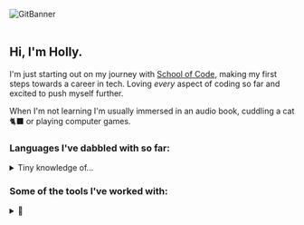 
![GitBanner](https://github.com/user-attachments/assets/3d245603-84ea-4061-8f8f-d906b7fc0b5e)
<br>
<br>
## Hi, I'm Holly.<br>
I'm just starting out on my journey with [School of Code](https://schoolofcode.co.uk/), making my first steps towards a career in tech.
Loving *every* aspect of coding so far and excited to push myself further.

When I'm not learning I'm usually immersed in an audio book, cuddling a cat 🐈‍⬛ or playing computer games.

### Languages I've dabbled with so far:
<details>
  <summary>Tiny knowledge of...</summary>

  - JS
  - HTML
  - CSS
  - SQL
  - Python
  - C

</details>

### Some of the tools I've worked with:
<details>
  <summary>🔧</summary>
  
  * Git!
  * NodeJs
  * Express
  * Vitest
  * Playwright
  * Render
  * dBeaver
  * React
  * Next.js
  * Snyk
  * NextAuth
  * Clerk
  * Docker

</details>
